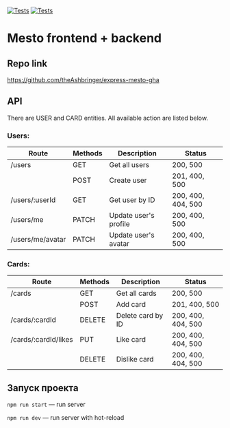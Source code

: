 [![Tests](../../actions/workflows/tests-13-sprint.yml/badge.svg)](https://github.com/theAshbringer/express-mesto-gha/actions/workflows/tests-13-sprint.yml) [![Tests](../../actions/workflows/tests-14-sprint.yml/badge.svg)](https://github.com/theAshbringer/express-mesto-gha/actions/workflows/tests-14-sprint.yml)
# Mesto frontend + backend

## Repo link
https://github.com/theAshbringer/express-mesto-gha

## API
There are USER and CARD entities. All available action are listed below.

### Users:

| Route            | Methods | Description           | Status             |
|------------------|---------|-----------------------|--------------------|
| /users           | GET     | Get all users         | 200, 500           |
|                  | POST    | Create user           | 201, 400, 500      |
| /users/:userId   | GET     | Get user by ID        | 200, 400, 404, 500 |
| /users/me        | PATCH   | Update user's profile | 200, 400, 500      |
| /users/me/avatar | PATCH   | Update user's avatar  | 200, 400, 500      |

### Cards:

| Route                | Methods | Description       | Status             |
|----------------------|---------|-------------------|--------------------|
| /cards               | GET     | Get all cards     | 200, 500           |
|                      | POST    | Add card          | 201, 400, 500      |
| /cards/:cardId       | DELETE  | Delete card by ID | 200, 400, 404, 500 |
| /cards/:cardId/likes | PUT     | Like card         | 200, 400, 404, 500 |
|                      | DELETE  | Dislike card      | 200, 400, 404, 500 |


## Запуск проекта

`npm run start` — run server

`npm run dev` — run server with hot-reload
